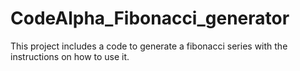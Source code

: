 # CodeAlpha_Fibonacci_generator
This project includes a code to generate a fibonacci series with the instructions on how to use it.
